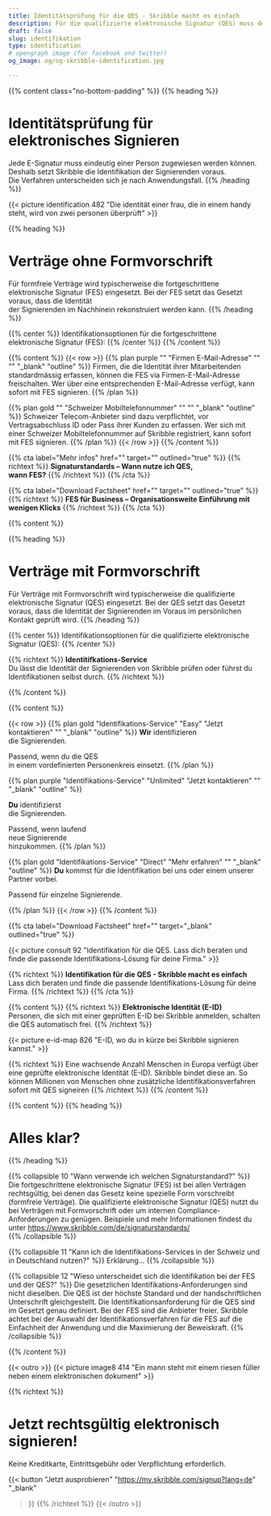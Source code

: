 ```yaml
---
title: Identitätsprüfung für die QES - Skribble macht es einfach
description: Für die qualifizierte elektronische Signatur (QES) muss der Unterzeichnende seine Identität beweisen. Skribble bietet für jeden Geschäftskontext eine passende Identifikationsmöglichkeit an.
draft: false
slug: identifikation
type: identification
# opengraph image (for facebook and twitter)
og_image: og/og-skribble-identification.jpg

---
```


{{% content class="no-bottom-padding" %}}
{{% heading %}}
# Identitätsprüfung für <br class="hide-for-mobile">elektronisches Signieren
Jede E-Signatur muss eindeutig einer Person zugewiesen werden können. <br class="hide-for-mobile">Deshalb setzt Skribble die Identifikation der Signierenden voraus. <br class="hide-for-mobile">Die Verfahren unterscheiden sich je nach Anwendungsfall.
{{% /heading %}}

{{< picture identification 482 "Die identität einer frau, die in einem handy steht, wird von zwei personen überprüft" >}}
&nbsp;

{{% heading %}}
# Verträge ohne Formvorschrift
Für formfreie Verträge wird typischerweise die fortgeschrittene elektronische Signatur (FES) eingesetzt. Bei der FES setzt das Gesetzt voraus, dass die Identität <br class="hide-for-mobile">der Signierenden im Nachhinein rekonstruiert werden kann.
{{% /heading %}}

{{% center %}}
Identifikationsoptionen für die fortgeschrittene elektronische Signatur (FES):
{{% /center %}}
{{% /content %}}

{{% content %}}
{{< row >}}
{{% plan
  purple
  ""
  "Firmen E-Mail-Adresse"
  ""
  ""
  "_blank"
  "outline"
%}}
Firmen, die die Identität ihrer Mitarbeitenden standardmässig erfassen, können die FES via Firmen-E-Mail-Adresse freischalten. Wer über eine entsprechenden E-Mail-Adresse verfügt, kann sofort mit FES signieren.
{{% /plan %}}

{{% plan
  gold
  ""
  "Schweizer Mobiltelefonnummer"
  ""
  ""
  "_blank"
  "outline"
%}}
Schweizer Telecom-Anbieter sind dazu verpflichtet, vor Vertragsabschluss ID oder Pass ihrer Kunden zu erfassen. Wer sich mit einer Schweizer Mobiltelefonnummer auf Skribble registriert, kann sofort mit FES signieren.
{{% /plan %}}
{{< /row >}}
{{% /content %}}

{{% cta
  label="Mehr infos"
  href=""
  target=""
  outlined="true"
%}}
{{% richtext %}}
**Signaturstandards – Wann nutze ich QES, <br class="hide-for-mobile">wann FES?**
{{% /richtext %}}
{{% /cta %}}

{{% cta
  label="Download Factsheet"
  href=""
  target=""
  outlined="true"
%}}
{{% richtext %}}
**FES für Business – Organisationsweite Einführung mit wenigen Klicks**
{{% /richtext %}}
{{% /cta %}}

[//]: # (--------------------------------------------------------------------------------------------------------------)

{{% content %}}

{{% heading %}}
# Verträge mit Formvorschrift
Für Verträge mit Formvorschrift wird typischerweise die qualifizierte elektronische Signatur (QES) eingesetzt. Bei der QES setzt das Gesetzt voraus, dass die Identität der Signierenden im Voraus im persönlichen Kontakt geprüft wird.
{{% /heading %}}

{{% center %}}
Identifikationsoptionen für die qualifizierte elektronische Signatur (QES):
{{% /center %}}

{{% richtext %}}
**Identitifkations-Service**<br>
Du lässt die Identität der Signierenden von Skribble prüfen oder führst du Identifikationen selbst durch.
{{% /richtext %}}

{{% /content %}}


{{% content %}}

{{< row >}}
{{% plan
  gold
  "Identifikations-Service"
  "Easy"
  "Jetzt kontaktieren"
  ""
  "_blank"
  "outline"
%}}
**Wir** identifizieren<br class="hide-for-mobile">
die Signierenden.

Passend, wenn du die QES <br class="hide-for-mobile">in einem vordefinierten Personenkreis einsetzt.
{{% /plan %}}

{{% plan
  purple
  "Identifikations-Service"
  "Unlimited"
  "Jetzt kontaktieren"
  ""
  "_blank"
  "outline"
%}}

**Du** identifizierst<br class="hide-for-mobile">
die Signierenden.

Passend, wenn laufend <br class="hide-for-mobile">neue Signierende <br class="hide-for-mobile">hinzukommen.
{{% /plan %}}

{{% plan
  gold
  "Identifikations-Service"
  "Direct"
  "Mehr erfahren"
  ""
  "_blank"
  "outline"
%}}
**Du** kommst für die Identifikation bei uns oder einem unserer Partner vorbei.

Passend für einzelne Signierende.

{{% /plan %}}
{{< /row >}}
{{% /content %}}


{{% cta
  label="Download Factsheet"
  href=""
  target="_blank"
  outlined="true"
%}}

{{< picture consult 92 "Identifikation für die QES. Lass dich beraten und finde die passende Identifikations-Lösung für deine Firma." >}}

{{% richtext %}}
**Identifikation für die QES - Skribble macht es einfach**<br>
Lass dich beraten und finde die passende Identifikations-Lösung für deine Firma.
{{% /richtext %}}
{{% /cta %}}



{{% content %}}
{{% richtext %}}
**Elektronische Identität (E-ID)**<br>
Personen, die sich mit einer geprüften E-ID bei Skribble anmelden, schalten die QES automatisch frei.
{{% /richtext %}}

{{< picture e-id-map 826 "E-ID, wo du in kürze bei Skribble signieren kannst." >}}

{{% richtext %}}
Eine wachsende Anzahl Menschen in Europa verfügt über eine geprüfte elektronische Identität (E-ID). Skribble bindet diese an. So können Millionen von Menschen ohne zusätzliche Identifikationsverfahren sofort mit QES signeiren
{{% /richtext %}}
{{% /content %}}

[//]: # (--------------------------------------------------------------------------------------------------------------)

{{% content %}}
{{% heading %}}
# Alles klar?
{{% /heading %}}

{{% collapsible 10 "Wann verwende ich welchen Signaturstandard?" %}}
Die fortgeschrittene elektronische Signatur (FES) ist bei allen Verträgen rechtsgültig, bei denen das Gesetz keine spezielle Form vorschreibt (formfreie Verträge). Die qualifizierte elektronische Signatur (QES) nutzt du bei Verträgen mit Formvorschrift oder um internen Compliance-Anforderungen zu genügen. Beispiele und mehr Informationen findest du unter https://www.skribble.com/de/signaturstandards/     
{{% /collapsible %}}

{{% collapsible 11 "Kann ich die Identifikations-Services in der Schweiz und in Deutschland nutzen?" %}}
Erklärung…
{{% /collapsible %}}

{{% collapsible 12 "Wieso unterscheidet sich die Identifikation bei der FES und der QES?" %}}
Die gesetzlichen Identifikations-Anforderungen sind nicht dieselben.
Die QES ist der höchste Standard und der handschriftlichen Unterschrift gleichgestellt. Die Identifikationsanforderung für die QES sind im Gesetzt genau definiert.
Bei der FES sind die Anbieter freier. Skribble achtet bei der Auswahl der Identifikationsverfahren für die FES auf die Einfachheit der Anwendung und die Maximierung der Beweiskraft.
{{% /collapsible %}}

{{% /content %}}

[//]: # (--------------------------------------------------------------------------------------------------------------)

{{< outro >}}
{{< picture image8 414 "Ein mann steht mit einem riesen füller neben einem elektronischen dokument" >}}

{{% richtext %}}
# Jetzt rechtsgültig elektronisch signieren!
Keine Kreditkarte, Eintrittsgebühr oder Verpflichtung erforderlich.

{{< button
  "Jetzt ausprobieren"
  "https://my.skribble.com/signup?lang=de"
  "_blank"
>}}
{{% /richtext %}}
{{< /outro >}}
